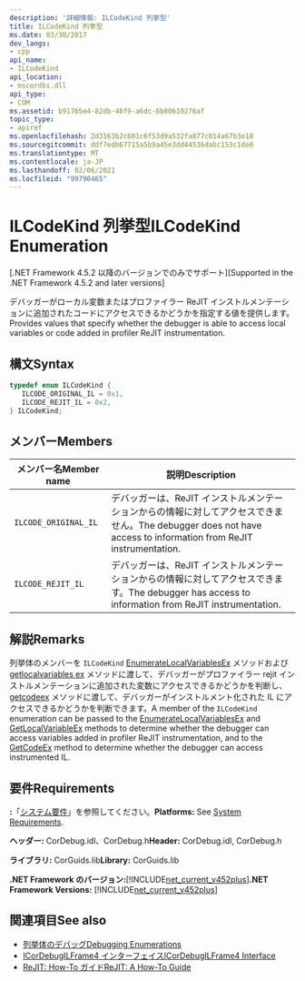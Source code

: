 ```yaml
---
description: '詳細情報: ILCodeKind 列挙型'
title: ILCodeKind 列挙型
ms.date: 03/30/2017
dev_langs:
- cpp
api_name:
- ILCodeKind
api_location:
- mscordbi.dll
api_type:
- COM
ms.assetid: b91765e4-82db-46f9-a6dc-6b80610276af
topic_type:
- apiref
ms.openlocfilehash: 2d3163b2c601c6f53d9a532fa877c014a67b3e18
ms.sourcegitcommit: ddf7edb67715a5b9a45e3dd44536dabc153c1de0
ms.translationtype: MT
ms.contentlocale: ja-JP
ms.lasthandoff: 02/06/2021
ms.locfileid: "99790465"
---
```

# <a name="ilcodekind-enumeration"></a><span data-ttu-id="c2d82-103">ILCodeKind 列挙型</span><span class="sxs-lookup"><span data-stu-id="c2d82-103">ILCodeKind Enumeration</span></span>

<span data-ttu-id="c2d82-104">[.NET Framework 4.5.2 以降のバージョンでのみでサポート]</span><span class="sxs-lookup"><span data-stu-id="c2d82-104">[Supported in the .NET Framework 4.5.2 and later versions]</span></span>  
  
 <span data-ttu-id="c2d82-105">デバッガーがローカル変数またはプロファイラー ReJIT インストルメンテーションに追加されたコードにアクセスできるかどうかを指定する値を提供します。</span><span class="sxs-lookup"><span data-stu-id="c2d82-105">Provides values that specify whether the debugger is able to access local variables or code added in profiler ReJIT instrumentation.</span></span>  
  
## <a name="syntax"></a><span data-ttu-id="c2d82-106">構文</span><span class="sxs-lookup"><span data-stu-id="c2d82-106">Syntax</span></span>  
  
```cpp
typedef enum ILCodeKind {  
   ILCODE_ORIGINAL_IL = 0x1,  
   ILCODE_REJIT_IL = 0x2,  
} ILCodeKind;  
```  
  
## <a name="members"></a><span data-ttu-id="c2d82-107">メンバー</span><span class="sxs-lookup"><span data-stu-id="c2d82-107">Members</span></span>  
  
|<span data-ttu-id="c2d82-108">メンバー名</span><span class="sxs-lookup"><span data-stu-id="c2d82-108">Member name</span></span>|<span data-ttu-id="c2d82-109">説明</span><span class="sxs-lookup"><span data-stu-id="c2d82-109">Description</span></span>|  
|-----------------|-----------------|  
|`ILCODE_ORIGINAL_IL`|<span data-ttu-id="c2d82-110">デバッガーは、ReJIT インストルメンテーションからの情報に対してアクセスできません。</span><span class="sxs-lookup"><span data-stu-id="c2d82-110">The debugger does not have access to information from ReJIT instrumentation.</span></span>|  
|`ILCODE_REJIT_IL`|<span data-ttu-id="c2d82-111">デバッガーは、ReJIT インストルメンテーションからの情報に対してアクセスできます。</span><span class="sxs-lookup"><span data-stu-id="c2d82-111">The debugger has access to information from ReJIT instrumentation.</span></span>|  
  
## <a name="remarks"></a><span data-ttu-id="c2d82-112">解説</span><span class="sxs-lookup"><span data-stu-id="c2d82-112">Remarks</span></span>  

 <span data-ttu-id="c2d82-113">列挙体のメンバーを `ILCodeKind` [EnumerateLocalVariablesEx](icordebugilframe4-enumeratelocalvariablesex-method.md) メソッドおよび [getlocalvariables ex](icordebugilframe4-getlocalvariableex-method.md) メソッドに渡して、デバッガーがプロファイラー rejit インストルメンテーションに追加された変数にアクセスできるかどうかを判断し、 [getcodeex](icordebugilframe4-getcodeex-method.md) メソッドに渡して、デバッガーがインストルメント化された IL にアクセスできるかどうかを判断できます。</span><span class="sxs-lookup"><span data-stu-id="c2d82-113">A member of the `ILCodeKind` enumeration can be passed to the [EnumerateLocalVariablesEx](icordebugilframe4-enumeratelocalvariablesex-method.md) and [GetLocalVariableEx](icordebugilframe4-getlocalvariableex-method.md) methods to determine whether the debugger can access variables added in profiler ReJIT instrumentation, and to the [GetCodeEx](icordebugilframe4-getcodeex-method.md) method to determine whether the debugger can access instrumented IL.</span></span>  
  
## <a name="requirements"></a><span data-ttu-id="c2d82-114">要件</span><span class="sxs-lookup"><span data-stu-id="c2d82-114">Requirements</span></span>  

 <span data-ttu-id="c2d82-115">**:**「[システム要件](../../get-started/system-requirements.md)」を参照してください。</span><span class="sxs-lookup"><span data-stu-id="c2d82-115">**Platforms:** See [System Requirements](../../get-started/system-requirements.md).</span></span>  
  
 <span data-ttu-id="c2d82-116">**ヘッダー:** CorDebug.idl、CorDebug.h</span><span class="sxs-lookup"><span data-stu-id="c2d82-116">**Header:** CorDebug.idl, CorDebug.h</span></span>  
  
 <span data-ttu-id="c2d82-117">**ライブラリ:** CorGuids.lib</span><span class="sxs-lookup"><span data-stu-id="c2d82-117">**Library:** CorGuids.lib</span></span>  
  
 <span data-ttu-id="c2d82-118">**.NET Framework のバージョン:**[!INCLUDE[net_current_v452plus](../../../../includes/net-current-v452plus-md.md)]</span><span class="sxs-lookup"><span data-stu-id="c2d82-118">**.NET Framework Versions:** [!INCLUDE[net_current_v452plus](../../../../includes/net-current-v452plus-md.md)]</span></span>  
  
## <a name="see-also"></a><span data-ttu-id="c2d82-119">関連項目</span><span class="sxs-lookup"><span data-stu-id="c2d82-119">See also</span></span>

- [<span data-ttu-id="c2d82-120">列挙体のデバッグ</span><span class="sxs-lookup"><span data-stu-id="c2d82-120">Debugging Enumerations</span></span>](debugging-enumerations.md)
- [<span data-ttu-id="c2d82-121">ICorDebugILFrame4 インターフェイス</span><span class="sxs-lookup"><span data-stu-id="c2d82-121">ICorDebugILFrame4 Interface</span></span>](icordebugilframe4-interface.md)
- [<span data-ttu-id="c2d82-122">ReJIT: How-To ガイド</span><span class="sxs-lookup"><span data-stu-id="c2d82-122">ReJIT: A How-To Guide</span></span>](/archive/blogs/davbr/rejit-a-how-to-guide)

